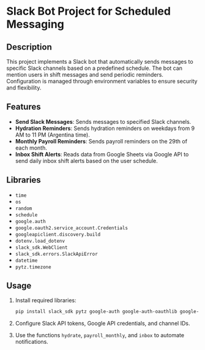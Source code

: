 # Slack Bot Project for Scheduled Messaging

## Description

This project implements a Slack bot that automatically sends messages to specific Slack channels based on a predefined schedule. The bot can mention users in shift messages and send periodic reminders. Configuration is managed through environment variables to ensure security and flexibility.

## Features

- **Send Slack Messages**: Sends messages to specified Slack channels.
- **Hydration Reminders**: Sends hydration reminders on weekdays from 9 AM to 11 PM (Argentina time).
- **Monthly Payroll Reminders**: Sends payroll reminders on the 29th of each month.
- **Inbox Shift Alerts**: Reads data from Google Sheets via Google API to send daily inbox shift alerts based on the user schedule.

## Libraries

- `time`
- `os`
- `random`
- `schedule`
- `google.auth`
- `google.oauth2.service_account.Credentials`
- `googleapiclient.discovery.build`
- `dotenv.load_dotenv`
- `slack_sdk.WebClient`
- `slack_sdk.errors.SlackApiError`
- `datetime`
- `pytz.timezone`

## Usage

1. Install required libraries:
    ```bash
    pip install slack_sdk pytz google-auth google-auth-oauthlib google-auth-httplib2 google-api-python-client python-dotenv schedule
    ```

2. Configure Slack API tokens, Google API credentials, and channel IDs.

3. Use the functions `hydrate`, `payroll_monthly`, and `inbox` to automate notifications.

